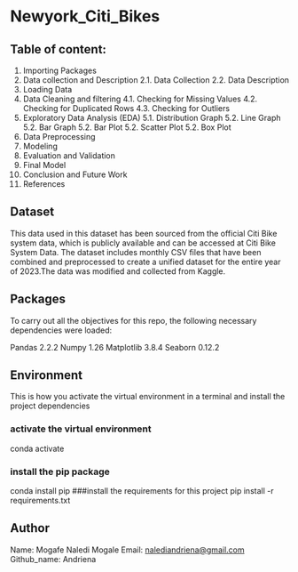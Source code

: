 # Newyork_Citi_Bikes

## Table of content:
1. Importing Packages
2. Data collection and Description
2.1. Data Collection
2.2. Data Description
3. Loading Data
4. Data Cleaning and filtering
4.1. Checking for Missing Values
4.2. Checking for Duplicated Rows
4.3. Checking for Outliers
5. Exploratory Data Analysis (EDA)
5.1. Distribution Graph
5.2. Line Graph
5.2. Bar Graph
5.2. Bar Plot
5.2. Scatter Plot
5.2. Box Plot
6. Data Preprocessing
7. Modeling
8. Evaluation and Validation
9. Final Model
10. Conclusion and Future Work
11. References


## Dataset
This data used in this dataset has been sourced from the official Citi Bike system data, which is publicly available and can be accessed at Citi Bike System Data. The dataset includes monthly CSV files that have been combined and preprocessed to create a unified dataset for the entire year of 2023.The data was modified and collected from Kaggle.


## Packages
To carry out all the objectives for this repo, the following necessary dependencies were loaded:

Pandas 2.2.2
Numpy 1.26
Matplotlib 3.8.4
Seaborn 0.12.2


## Environment
This is how you activate the virtual environment in a terminal and install the project dependencies
### activate the virtual environment
conda activate <env>
### install the pip package
conda install pip
###install the requirements for this project
pip install -r requirements.txt


## Author
Name: Mogafe Naledi Mogale 
Email: nalediandriena@gmail.com
Github_name: Andriena
